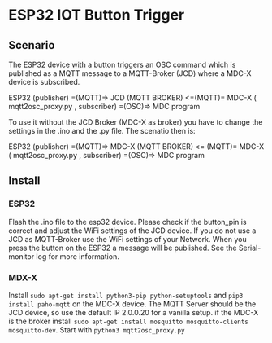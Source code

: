 # ESP32 IOT Button Trigger

## Scenario

The ESP32 device with a button triggers an OSC command which is published as a MQTT message to a MQTT-Broker (JCD) where a MDC-X device is subscribed. 

ESP32 (publisher) =(MQTT)=> JCD (MQTT BROKER) <=(MQTT)= MDC-X ( mqtt2osc_proxy.py , subscriber) =(OSC)=> MDC program

To use it without the JCD Broker (MDC-X as broker) you have to change the settings in the .ino and the .py file. The scenatio then is:

ESP32 (publisher) =(MQTT)=> MDC-X (MQTT BROKER) <= (MQTT)= MDC-X ( mqtt2osc_proxy.py , subscriber) =(OSC)=> MDC program

## Install 

### ESP32

Flash the .ino file to the esp32 device. Please check if the button_pin is correct and adjust the WiFi settings of the JCD device. If you do not use a JCD as MQTT-Broker use the WiFi settings of your Network. 
When you press the button on the ESP32 a message will be published. See the Serial-monitor log for more information.

### MDX-X

Install `sudo apt-get install python3-pip python-setuptools` and `pip3 install paho-mqtt` on the MDC-X device. The MQTT Server should be the JCD device, so use the default IP 2.0.0.20 for a vanilla setup. if the MDC-X is the broker install `sudo apt-get install mosquitto mosquitto-clients mosquitto-dev`. Start with `python3 mqtt2osc_proxy.py` 




